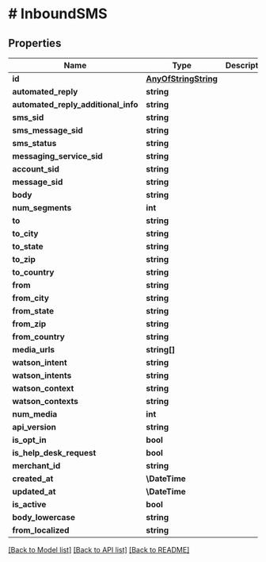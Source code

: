 # # InboundSMS

## Properties

Name | Type | Description | Notes
------------ | ------------- | ------------- | -------------
**id** | [**AnyOfStringString**](AnyOfStringString.md) |  |
**automated_reply** | **string** |  |
**automated_reply_additional_info** | **string** |  |
**sms_sid** | **string** |  |
**sms_message_sid** | **string** |  |
**sms_status** | **string** |  |
**messaging_service_sid** | **string** |  | [optional]
**account_sid** | **string** |  |
**message_sid** | **string** |  |
**body** | **string** |  |
**num_segments** | **int** |  |
**to** | **string** |  |
**to_city** | **string** |  |
**to_state** | **string** |  |
**to_zip** | **string** |  |
**to_country** | **string** |  |
**from** | **string** |  |
**from_city** | **string** |  |
**from_state** | **string** |  |
**from_zip** | **string** |  |
**from_country** | **string** |  |
**media_urls** | **string[]** |  | [optional]
**watson_intent** | **string** |  | [optional]
**watson_intents** | **string** |  | [optional]
**watson_context** | **string** |  | [optional]
**watson_contexts** | **string** |  | [optional]
**num_media** | **int** |  |
**api_version** | **string** |  |
**is_opt_in** | **bool** |  | [optional]
**is_help_desk_request** | **bool** |  | [optional]
**merchant_id** | **string** |  |
**created_at** | **\DateTime** |  |
**updated_at** | **\DateTime** |  |
**is_active** | **bool** |  |
**body_lowercase** | **string** |  |
**from_localized** | **string** |  |

[[Back to Model list]](../../README.md#models) [[Back to API list]](../../README.md#endpoints) [[Back to README]](../../README.md)
